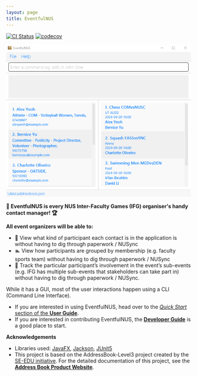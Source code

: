 ```yaml
---
layout: page
title: EventfulNUS
---
```


[![CI Status](https://github.com/AY2425S1-CS2103T-W14-4/tp/actions/workflows/gradle.yml/badge.svg)](https://github.com/AY2425S1-CS2103T-W14-4/tp/actions)
[![codecov](https://codecov.io/gh/AY2425S1-CS2103T-W14-4/tp/graph/badge.svg?token=0K30EFA4RC)](https://codecov.io/gh/AY2425S1-CS2103T-W14-4/tp)

![Ui](images/Ui.png)

**🦁 EventfulNUS is every NUS Inter-Faculty Games (IFG) organiser's handy contact manager! 🏆**

**All event organizers will be able to:**
- 🏀 View what kind of participant each contact is in the application is without having to dig through paperwork / NUSync
- 🏊 View how participants are grouped by membership (e.g. faculty sports team) without having to dig through paperwork / NUSync
- 🎾 Track the particular participant’s involvement in the event’s sub-events (e.g. IFG has multiple sub-events that stakeholders can take part in) without having to dig through paperwork / NUSync.

While it has a GUI, most of the user interactions happen using a CLI (Command Line Interface).

* If you are interested in using EventfulNUS, head over to the [_Quick Start_ section of the **User Guide**](https://ay2425s1-cs2103t-w14-4.github.io/tp/UserGuide.html#quick-start).
* If you are interested in contributing EventfulNUS, the [**Developer Guide**](https://ay2425s1-cs2103t-w14-4.github.io/tp/DeveloperGuide.html) is a good place to start.

**Acknowledgements**

* Libraries used: [JavaFX](https://openjfx.io/), [Jackson](https://github.com/FasterXML/jackson), [JUnit5](https://github.com/junit-team/junit5)
* This project is based on the AddressBook-Level3 project created by the [SE-EDU initiative](https://se-education.org). For the detailed documentation of this project, see the **[Address Book Product Website](https://se-education.org/addressbook-level3)**.
